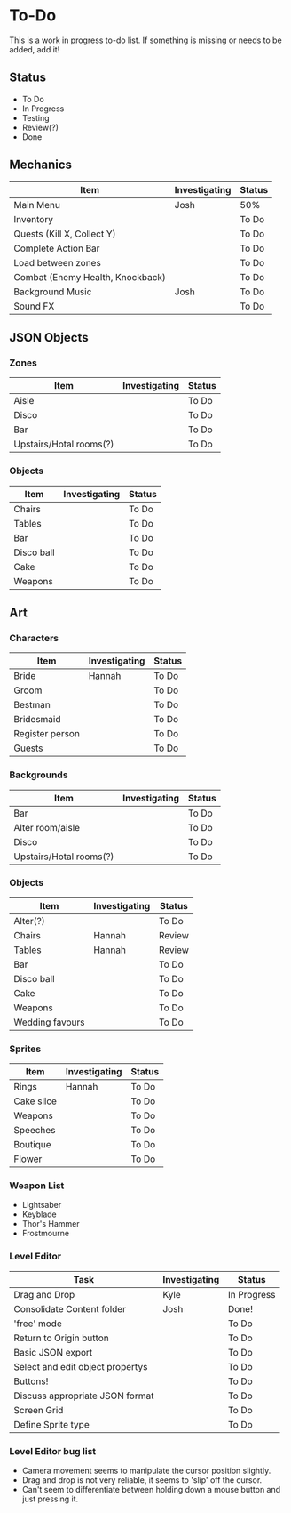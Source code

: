 # To-Do
This is a work in progress to-do list. If something is missing or needs to be added, add it! 

## Status
- To Do
- In Progress
- Testing
- Review(?)
- Done

## Mechanics
Item | Investigating | Status 
--- | --- | ---
Main Menu | Josh | 50%
Inventory |  |  To Do
Quests (Kill X, Collect Y) |  | To Do
Complete Action Bar |  | To Do
Load between zones |  | To Do
Combat (Enemy Health, Knockback) |  | To Do
Background Music | Josh | To Do
Sound FX |  | To Do

## JSON Objects
### Zones
Item | Investigating | Status 
--- | --- | ---
Aisle |  | To Do
Disco |  | To Do
Bar |  | To Do
Upstairs/Hotal rooms(?) |  | To Do

### Objects
Item | Investigating | Status 
--- | --- | ---
Chairs |  | To Do
Tables |  | To Do
Bar |  | To Do
Disco ball |  | To Do
Cake |  | To Do
Weapons |  | To Do

## Art
### Characters
Item | Investigating | Status 
--- | --- | ---
Bride | Hannah | To Do
Groom |  | To Do
Bestman |  | To Do
Bridesmaid |  | To Do
Register person |  | To Do
Guests |  | To Do

### Backgrounds
Item | Investigating | Status 
--- | --- | ---
Bar |  | To Do
Alter room/aisle |  | To Do
Disco |  | To Do
Upstairs/Hotal rooms(?) |  | To Do

### Objects
Item | Investigating | Status 
--- | --- | ---
Alter(?) |  | To Do
Chairs | Hannah | Review
Tables | Hannah | Review
Bar |  | To Do
Disco ball |  | To Do
Cake |  | To Do
Weapons |  | To Do
Wedding favours |  | To Do

### Sprites
Item | Investigating | Status 
--- | --- | ---
Rings | Hannah | To Do
Cake slice |  | To Do
Weapons |  | To Do
Speeches |  | To Do
Boutique |  | To Do
Flower |  | To Do

### Weapon List
- Lightsaber
- Keyblade
- Thor's Hammer
- Frostmourne

### Level Editor
Task | Investigating | Status
--- | --- | ---
Drag and Drop | Kyle | In Progress
Consolidate Content folder | Josh | Done!
'free' mode |  | To Do
Return to Origin button |  | To Do
Basic JSON export |  | To Do
Select and edit object propertys |  | To Do
Buttons! |  | To Do
Discuss appropriate JSON format |  | To Do
Screen Grid |  | To Do
Define Sprite type |  | To Do

### Level Editor bug list
- Camera movement seems to manipulate the cursor position slightly.
- Drag and drop is not very reliable, it seems to 'slip' off the cursor.
- Can't seem to differentiate between holding down a mouse button and just pressing it.
